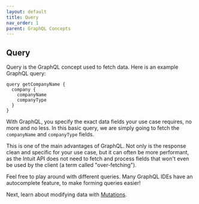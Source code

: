```yaml
---
layout: default
title: Query
nav_order: 1
parent: GraphQL Concepts
---
```


## Query

Query is the GraphQL concept used to fetch data.  Here is an example GraphQL query:

```
query getCompanyName {
  company {
    companyName
    companyType
  }
}
```

With GraphQL, you specify the exact data fields your use case requires, no more and no less.  In this basic query, we are simply going to fetch the `companyName` and `companyType` fields.

This is one of the main advantages of GraphQL.  Not only is the response clean and specific for your use case, but it can often be more performant, as the Intuit API does not need to fetch and process fields that won't even be used by the client (a term called "over-fetching").

Feel free to play around with different queries.  Many GraphQL IDEs have an autocomplete feature, to make forming queries easier!

Next, learn about modifying data with [Mutations](../mutation).